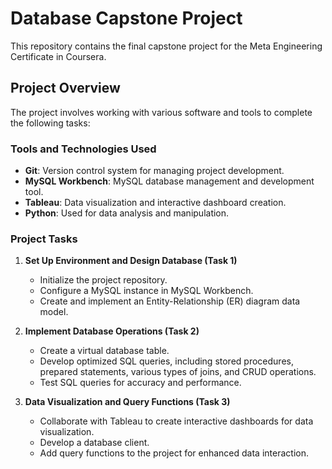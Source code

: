 # Database Capstone Project

This repository contains the final capstone project for the Meta Engineering Certificate in Coursera.

## Project Overview

The project involves working with various software and tools to complete the following tasks:

### Tools and Technologies Used

- **Git**: Version control system for managing project development.
- **MySQL Workbench**: MySQL database management and development tool.
- **Tableau**: Data visualization and interactive dashboard creation.
- **Python**: Used for data analysis and manipulation.

### Project Tasks

1. **Set Up Environment and Design Database (Task 1)**
   - Initialize the project repository.
   - Configure a MySQL instance in MySQL Workbench.
   - Create and implement an Entity-Relationship (ER) diagram data model.

2. **Implement Database Operations (Task 2)**
   - Create a virtual database table.
   - Develop optimized SQL queries, including stored procedures, prepared statements, various types of joins, and CRUD operations.
   - Test SQL queries for accuracy and performance.

3. **Data Visualization and Query Functions (Task 3)**
   - Collaborate with Tableau to create interactive dashboards for data visualization.
   - Develop a database client.
   - Add query functions to the project for enhanced data interaction.
